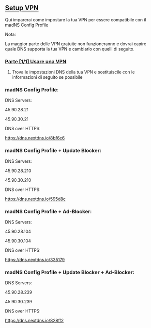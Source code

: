 ## [Setup VPN](accent://)

Qui imparerai come impostare la tua VPN per essere compatibile con il madNS Config Profile

Nota:

La maggior parte delle VPN gratuite non funzioneranno e dovrai capire quale DNS supporta la tua VPN e cambiarlo con quelli di seguito.

### [Parte [1/1] Usare una VPN](accent://)

1. Trova le impostazioni DNS della tua VPN e sostituiscile con le informazioni di seguito se possibile

### madNS Config Profile:

DNS Servers:

45.90.28.21

45.90.30.21

DNS over HTTPS:

https://dns.nextdns.io/8bf6c6

### madNS Config Profile + Update Blocker:

DNS Servers:

45.90.28.210

45.90.30.210

DNS over HTTPS:

https://dns.nextdns.io/595d8c

### madNS Config Profile + Ad-Blocker:

DNS Servers:

45.90.28.104

45.90.30.104

DNS over HTTPS:

https://dns.nextdns.io/335179

### madNS Config Profile + Update Blocker + Ad-Blocker:

DNS Servers:

45.90.28.239

45.90.30.239

DNS over HTTPS:

https://dns.nextdns.io/828ff2
